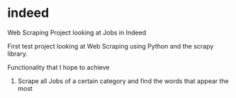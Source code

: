 # indeed

Web Scraping Project looking at Jobs in Indeed

First test project looking at Web Scraping using Python and the scrapy library.

Functionality that I hope to achieve
1. Scrape all Jobs of a certain category and find the words that appear the most
